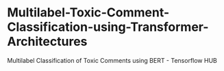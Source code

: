 # Multilabel-Toxic-Comment-Classification-using-Transformer-Architectures
Multilabel Classification of Toxic Comments using BERT - Tensorflow HUB
